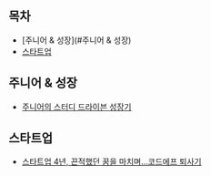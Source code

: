 
## 목차
* [주니어 & 성장](#주니어 & 성장)
* [스타트업](#스타트업)


## 주니어 & 성장
* [주니어의 스터디 드라이븐 성장기](https://present.do/documents/649b9310ab01fc16d3aed532)



## 스타트업
* [스타트업 4년, 끈적했던 꿈을 마치며…코드에프 퇴사기](https://ohseyong.com/%ec%8a%a4%ed%83%80%ed%8a%b8%ec%97%85-4%eb%85%84-%eb%81%88%ec%a0%81%ed%96%88%eb%8d%98-%ea%bf%88%ec%9d%84-%eb%a7%88%ec%b9%98%eb%a9%b0%ec%bd%94%eb%93%9c%ec%97%90%ed%94%84-%ed%87%b4%ec%82%ac/)

